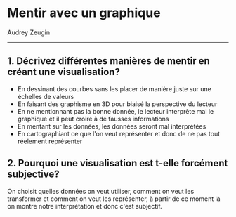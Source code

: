 # Mentir avec un graphique

Audrey Zeugin

------

## 1. Décrivez différentes manières de mentir en créant une visualisation?

- En dessinant des courbes sans les placer de manière juste sur une échelles de valeurs
- En faisant des graphisme en 3D pour biaisé la perspective du lecteur
- En ne mentionnant pas la bonne donnée, le lecteur interprète mal le graphique et il peut croire à de fausses informations
- En mentant sur les données, les données seront mal interprétées
- En cartographiant ce que l'on veut représenter et donc de ne pas tout réelement représenter

## 2. Pourquoi une visualisation est t-elle forcément subjective?

On choisit quelles données on veut utiliser, comment on veut les transformer et comment on veut les représenter, à partir de ce moment là on montre notre interprétation et donc c'est subjectif.